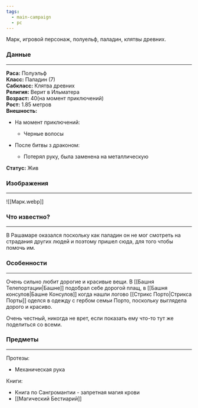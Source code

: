 ```yaml
---
tags:
  - main-campaign
  - pc
---
```

Марк, игровой персонаж, полуельф, паладин, клятвы древних. 
### Данные
---
**Раса:** Полуэльф  
**Класс:** Паладин (7)  
**Сабкласс:** Клятва древних  
**Религия:** Верит в Ильматера  
**Возраст:** 40(на момент приключений)  
**Рост:** 1.85 метров  
**Внешность:**

- На момент приключений:  
	 - Черные волосы  

- После битвы з драконом:  
	- Потерял руку, была заменена на металлическую  

**Статус:** Жив  

### Изображения
---
![[Марк.webp]]

### Что известно?
---
В Рашамаре оказался поскольку как паладин он не мог смотреть на страдания других людей и поэтому пришел сюда, для того чтобы помочь им.  

### Особенности 
---
Очень сильно любит дорогие и красивые вещи. В [[Башня Телепортации|Башне]] подобрал себе дорогой плащ, в [[Башня консулов|Башне Консулов]] когда нашли логово [[Стрикс Порто|Стрикса Порты]] оделся в одежду с гербом семьи Порто, поскольку выглядела дорого и красиво.  

Очень честный, никогда не врет, если показать ему что-то тут же поделиться со всеми.  

### Предметы
---
Протезы:

- Механическая рука  

Книги:

- Книга по Сангромантии - запретная магия крови  
- [[Магический Бестиарий]]  